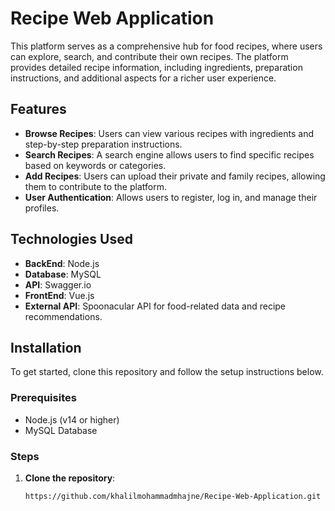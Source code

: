 # Recipe Web Application

This platform serves as a comprehensive hub for food recipes, where users can explore, search, and contribute their own recipes. The platform provides detailed recipe information, including ingredients, preparation instructions, and additional aspects for a richer user experience.

## Features

- **Browse Recipes**: Users can view various recipes with ingredients and step-by-step preparation instructions.
- **Search Recipes**: A search engine allows users to find specific recipes based on keywords or categories.
- **Add Recipes**: Users can upload their private and family recipes, allowing them to contribute to the platform.
- **User Authentication**: Allows users to register, log in, and manage their profiles.

## Technologies Used

- **BackEnd**: Node.js
- **Database**: MySQL
- **API**: Swagger.io
- **FrontEnd**: Vue.js
- **External API**: Spoonacular API for food-related data and recipe recommendations.

## Installation

To get started, clone this repository and follow the setup instructions below.

### Prerequisites

- Node.js (v14 or higher)
- MySQL Database

### Steps

1. **Clone the repository**:
   ```bash
   https://github.com/khalilmohammadmhajne/Recipe-Web-Application.git


